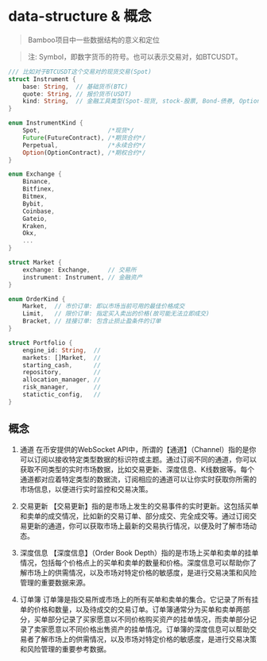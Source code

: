 # data-structure & 概念

> Bamboo项目中一些数据结构的意义和定位

> 注: Symbol，即数字货币的符号。也可以表示交易对，如BTCUSDT。

```rust title="Instrument: 金融资产(股票，债券，期权等)"
/// 比如对于BTCUSDT这个交易对的现货交易(Spot)
struct Instrument {
	base: String,  // 基础货币(BTC)
	quote: String, // 报价货币(USDT)
	kind: String,  // 金融工具类型(Spot-现货, stock-股票, Bond-债券, Option-期权, Future-期货, Forex-外汇 ...)
}
```

```rust title="InstrumentKind: 金融工具的类型(现货，期货，合约等)"
enum InstrumentKind {
    Spot,                   /*现货*/
    Future(FutureContract), /*期货合约*/
    Perpetual,              /*永续合约*/
    Option(OptionContract), /*期权合约*/
}
```

```rust title="Market: 市场 = 交易场所 + 交易资产 (两者共同约定)"
enum Exchange {
	Binance,
	Bitfinex,
	Bitmex,
	Bybit,
	Coinbase,
	Gateio,
	Kraken,
	Okx,
	...
}

struct Market {
	exchange: Exchange,     // 交易所
	instrument: Instrument, // 金融资产
}
```

```rust title="OrderKind(OrderType): 投资者根据交易策略和风险偏好，来选择下单的订单种类"
enum OrderKind {
	Market,  // 市价订单: 即以市场当前可用的最佳价格成交
	Limit,   // 限价订单: 指定买入卖出的价格(故可能无法立即成交)
	Bracket, // 挂接订单: 包含止损止盈条件的订单
}
```

```rust title="Portfolio: 投资组合的元数据"
struct Portfolio {
	engine_id: String,  //
	markets: []Market,  //
	starting_cash,      //
	repository,         //
	allocation_manager, //
	risk_manager,       //
	statictic_config,   //
}
```

## 概念

1. 通道
在币安提供的WebSocket API中，所谓的【通道】（Channel）指的是你可以订阅以接收特定类型数据的标识符或主题。通过订阅不同的通道，你可以获取不同类型的实时市场数据，比如交易更新、深度信息、K线数据等。每个通道都对应着特定类型的数据流，订阅相应的通道可以让你实时获取你所需的市场信息，以便进行实时监控和交易决策。

2. 交易更新
【交易更新】指的是市场上发生的交易事件的实时更新。这包括买单和卖单的成交情况，比如新的交易订单、部分成交、完全成交等。通过订阅交易更新的通道，你可以获取市场上最新的交易执行情况，以便及时了解市场动态。

3. 深度信息
【深度信息】（Order Book Depth）指的是市场上买单和卖单的挂单情况，包括每个价格点上的买单和卖单的数量和价格。深度信息可以帮助你了解市场上的供需情况，以及市场对特定价格的敏感度，是进行交易决策和风险管理的重要数据来源。

4. 订单簿
订单簿是指交易所或市场上的所有买单和卖单的集合。它记录了所有挂单的价格和数量，以及待成交的交易订单。订单簿通常分为买单和卖单两部分，买单部分记录了买家愿意以不同价格购买资产的挂单情况，而卖单部分记录了卖家愿意以不同价格出售资产的挂单情况。订单簿的深度信息可以帮助交易者了解市场上的供需情况，以及市场对特定价格的敏感度，是进行交易决策和风险管理的重要参考数据。

